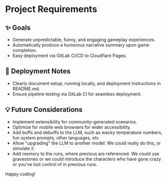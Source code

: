 # Project Requirements

## ✨ Goals
- Generate unpredictable, funny, and engaging gameplay experiences.
- Automatically produce a humorous narrative summary upon game completion.
- Easy deployment via GitLab CI/CD to Cloudflare Pages.

## 🚀 Deployment Notes
- Clearly document setup, running locally, and deployment instructions in README.md.
- Ensure pipeline testing via GitLab CI for seamless deployment.

## 💡 Future Considerations
- Implement extensibility for community-generated scenarios.
- Optimize for mobile web browsers for wider accessibility.
- Add buffs and debuffs to the LLM, such as wacky temperature numbers, fun system prompts, other languages, etc.
- Allow "upgrading" the LLM to another model. We could really do this, or simulate it.
- Add memory to the runs, where previous are referenced. We could use gravestones or we could introduce the characters who have gone crazy or you've lost control of in previous runs.

Happy coding!